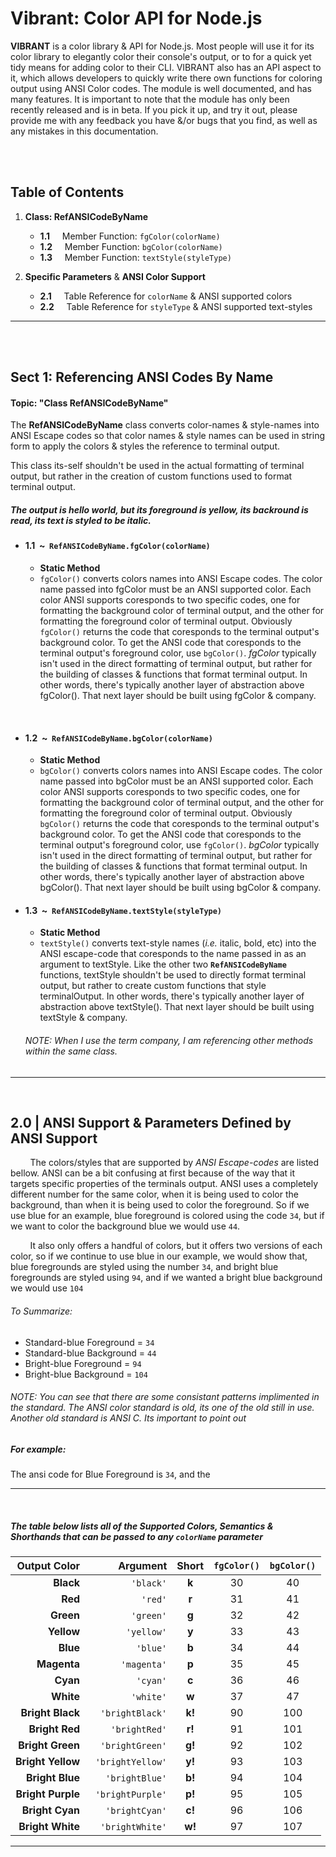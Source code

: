# Vibrant: Color API for Node.js

**VIBRANT** is a color library & API for Node.js. Most people will use it for its color library to elegantly color their console's output, or to for a quick yet tidy means for adding color to their CLI. VIBRANT also has an API aspect to it, which allows developers to quickly write there own functions for coloring output using ANSI Color codes. The module is well documented, and has many features. It is important to note that the module has only been recently released and is in beta. If you pick it up, and try it out, please provide me with any feedback you have &/or bugs that you find, as well as any mistakes in this documentation.

<br>
<br>


## Table of Contents

1. **Class: RefANSICodeByName**
    * **1.1** &nbsp; &nbsp; Member Function: `fgColor(colorName)`
    * **1.2** &nbsp; &nbsp; Member Function: `bgColor(colorName)`
    * **1.3** &nbsp; &nbsp; Member Function: `textStyle(styleType)`

2. **Specific Parameters** & **ANSI Color Support**
    * **2.1** &nbsp; &nbsp; Table Reference for `colorName` & ANSI supported colors
    * **2.2** &nbsp; &nbsp; Table Reference for `styleType` & ANSI supported text-styles

---

<br>
<br>


## Sect 1: Referencing ANSI Codes By Name
#### Topic: "Class RefANSICodeByName"
The **RefANSICodeByName** class converts color-names & style-names into ANSI Escape codes so that color names & style names can be used in string form to apply the colors & styles the reference to terminal output.

This class its-self shouldn't be used in the actual formatting of terminal output, but rather in the creation
of custom functions used to format terminal output.

##### _The output is hello world, but its foreground is yellow, its backround is read, its text is styled to be italic._

<!-- TODO: Add Screen Shot -->

- #### 1.1 &nbsp;~&nbsp; `RefANSICodeByName.fgColor(colorName)`
    * **Static Method**
    * `fgColor()` converts colors names into ANSI Escape codes. The color name passed into fgColor must be an ANSI supported color. Each color ANSI supports coresponds to two specific codes, one for formatting the background color of terminal output, and the other for formatting the foreground color of terminal output. Obviously `fgColor()` returns the code that coresponds to the terminal output's background color. To get the ANSI code that coresponds to the terminal output's foreground color, use `bgColor()`. _fgColor_ typically isn't used in the direct formatting of terminal output, but rather for the building of classes & functions that format terminal output. In other words, there's typically another layer of abstraction above fgColor(). That next layer should be built using fgColor & company.

<br>

- #### **1.2** &nbsp;~&nbsp; `RefANSICodeByName.bgColor(colorName)`
    - **Static Method**
    - `bgColor()` converts colors names into ANSI Escape codes. The color name passed into bgColor must be an ANSI supported color. Each color ANSI supports coresponds to two specific codes, one for formatting the background color of terminal output, and the other for formatting the foreground color of terminal output. Obviously `bgColor()` returns the code that coresponds to the terminal output's background color. To get the ANSI code that coresponds to the terminal output's foreground color, use `fgColor()`. _bgColor_ typically isn't used in the direct formatting of terminal output, but rather for the building of classes & functions that format terminal output. In other words, there's typically another layer of abstraction above bgColor(). That next layer should be built using bgColor & company.

- #### **1.3** &nbsp;~&nbsp; `RefANSICodeByName.textStyle(styleType)`
    - **Static Method**
    - `textStyle()` converts text-style names (_i.e._ italic, bold, etc) into the ANSI escape-code that coresponds to the name passed in as an argument to textStyle. Like the other two **`RefANSICodeByName`** functions, textStyle shouldn't be used to directly format terminal output, but rather to create custom functions that style terminalOutput. In other words, there's typically another layer of abstraction above textStyle(). That next layer should be built using textStyle & company.

    ###### _NOTE: When I use the term company, I am referencing other methods within the same class._

---------------------------------------------------

<br>

## 2.0 | ANSI Support & Parameters Defined by ANSI Support

&nbsp; &nbsp; &nbsp; &nbsp; The colors/styles that are supported by _ANSI Escape-codes_ are listed bellow. ANSI can be a bit confusing at first because of the way that it targets specific properties of the terminals output. ANSI uses a completely different number for the same color, when it is being used to color the background, than when it is being used to color the foreground. So if we use blue for an example, blue foreground is colored using the code `34`, but if we want to color the background blue we would use `44`.

&nbsp; &nbsp; &nbsp; &nbsp; It also only offers a handful of colors, but it offers two versions of each color, so if we continue to use blue in our example, we would show that, blue foregrounds are styled using the number `34`, and bright blue foregrounds are styled using `94`, and if we wanted a bright blue background we would use `104`

###### _To Summarize:_
  * Standard-blue Foreground = `34`
  * Standard-blue Background = `44`
  * Bright-blue Foreground = `94`
  * Bright-blue Background = `104`

###### NOTE: _You can see that there are some consistant patterns implimented in the standard._ _The ANSI color standard is old, its one of the old still in use. Another old standard is ANSI C._ Its important to point out

##### For example:

The ansi code for Blue Foreground is `34`, and the

---

<br>

##### _The table below lists all of the Supported Colors, Semantics & Shorthands that can be passed to any `colorName` parameter_

|  Output Color    | Argument               | Short   | `fgColor()` | `bgColor()` |
|----------------: |----------------------: | :-----: | :---------: | :---------: |
| **Black**        | &nbsp; `'black'`       |  **k**  |  30         | 40          |
| **Red**          | &nbsp; `'red'`         |  **r**  |  31         | 41          |
| **Green**        | &nbsp; `'green'`       |  **g**  |  32         | 42          |
| **Yellow**       | &nbsp; `'yellow'`      |  **y**  |  33         | 43          |
| **Blue**         | &nbsp; `'blue'`        |  **b**  |  34         | 44          |
| **Magenta**      | &nbsp; `'magenta'`     |  **p**  |  35         | 45          |
| **Cyan**         | &nbsp; `'cyan'`        |  **c**  |  36         | 46          |
| **White**        | &nbsp; `'white'`       |  **w**  |  37         | 47          |
| **Bright Black** | &nbsp; `'brightBlack'` |  **k!** |  90         | 100         |
| **Bright Red**   | &nbsp; `'brightRed'`   |  **r!** |  91         | 101         |
| **Bright Green** | &nbsp; `'brightGreen'` |  **g!** |  92         | 102         |
| **Bright Yellow**| &nbsp; `'brightYellow'`|  **y!** |  93         | 103         |
| **Bright Blue**  | &nbsp; `'brightBlue'`  |  **b!** |  94         | 104         |
| **Bright Purple**| &nbsp; `'brightPurple'`|  **p!** |  95         | 105         |
| **Bright Cyan**  | &nbsp; `'brightCyan'`  |  **c!** |  96         | 106         |
| **Bright White** | &nbsp; `'brightWhite'` |  **w!** |  97         | 107         |

---
